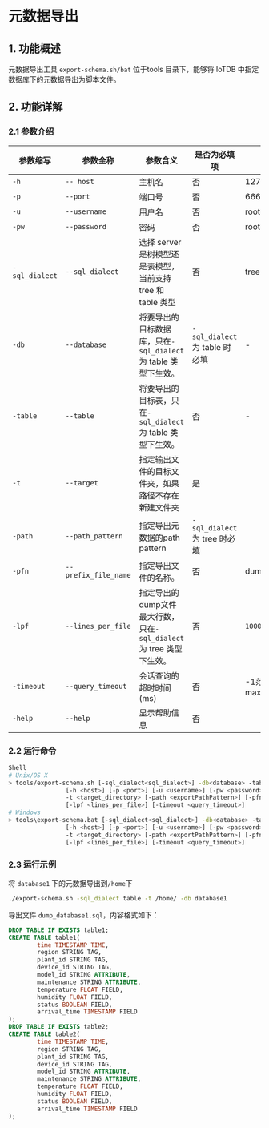 <!--

    Licensed to the Apache Software Foundation (ASF) under one
    or more contributor license agreements.  See the NOTICE file
    distributed with this work for additional information
    regarding copyright ownership.  The ASF licenses this file
    to you under the Apache License, Version 2.0 (the
    "License"); you may not use this file except in compliance
    with the License.  You may obtain a copy of the License at
    
        http://www.apache.org/licenses/LICENSE-2.0
    
    Unless required by applicable law or agreed to in writing,
    software distributed under the License is distributed on an
    "AS IS" BASIS, WITHOUT WARRANTIES OR CONDITIONS OF ANY
    KIND, either express or implied.  See the License for the
    specific language governing permissions and limitations
    under the License.

-->

# 元数据导出

## 1. 功能概述

元数据导出工具 `export-schema.sh/bat` 位于tools 目录下，能够将 IoTDB 中指定数据库下的元数据导出为脚本文件。

## 2. 功能详解

### 2.1 参数介绍

| 参数缩写            | 参数全称                 | 参数含义                                                               | 是否为必填项                      | 默认值                                        |
| --------------------- | -------------------------- | ------------------------------------------------------------------------ | ----------------------------------- | ----------------------------------------------- |
| `-h`            | `-- host`            | 主机名                                                                 | 否                                | 127.0.0.1                                     |
| `-p`            | `--port`             | 端口号                                                                 | 否                                | 6667                                          |
| `-u`            | `--username`         | 用户名                                                                 | 否                                | root                                          |
| `-pw`           | `--password`         | 密码                                                                   | 否                                | root                                          |
| `-sql_dialect` | `--sql_dialect`      | 选择 server 是树模型还是表模型，当前支持 tree 和 table 类型            | 否                                | tree                                          |
| `-db`           | `--database`         | 将要导出的目标数据库，只在`-sql_dialect`为 table 类型下生效。      | `-sql_dialect`为 table 时必填 | -                                             |
| `-table`        | `--table`            | 将要导出的目标表，只在`-sql_dialect`为 table 类型下生效。          | 否                               | -                                             |
| `-t`            | `--target`           | 指定输出文件的目标文件夹，如果路径不存在新建文件夹                     | 是                                |                                              |
| `-path`         | `--path_pattern`     | 指定导出元数据的path  pattern                                          | `-sql_dialect`为 tree 时必填  |                                              |
| `-pfn`          | `--prefix_file_name` | 指定导出文件的名称。                                                   | 否                                | dump\_dbname.sql                              |
| `-lpf`          | `--lines_per_file`  | 指定导出的dump文件最大行数，只在`-sql_dialect`为 tree 类型下生效。 | 否                                | `10000`                                   |
| `-timeout`      | `--query_timeout`    | 会话查询的超时时间(ms)                                                 | 否                                | -1范围：-1～Long. max=9223372036854775807 |
| `-help`         | `--help`             | 显示帮助信息                                                           | 否                                |                                              |

### 2.2 运行命令

```Bash
Shell
# Unix/OS X
> tools/export-schema.sh [-sql_dialect<sql_dialect>] -db<database> -table<table>  
                [-h <host>] [-p <port>] [-u <username>] [-pw <password>] 
                -t <target_directory> [-path <exportPathPattern>] [-pfn <prefix_file_name>] 
                [-lpf <lines_per_file>] [-timeout <query_timeout>]
# Windows
> tools\export-schema.bat [-sql_dialect<sql_dialect>] -db<database> -table<table>  
                [-h <host>] [-p <port>] [-u <username>] [-pw <password>] 
                -t <target_directory> [-path <exportPathPattern>] [-pfn <prefix_file_name>] 
                [-lpf <lines_per_file>] [-timeout <query_timeout>]
```

### 2.3 运行示例

将 `database1` 下的元数据导出到`/home`下

```Bash
./export-schema.sh -sql_dialect table -t /home/ -db database1
```

导出文件 `dump_database1.sql`，内容格式如下：

```sql
DROP TABLE IF EXISTS table1;
CREATE TABLE table1(
        time TIMESTAMP TIME,
        region STRING TAG,
        plant_id STRING TAG,
        device_id STRING TAG,
        model_id STRING ATTRIBUTE,
        maintenance STRING ATTRIBUTE,
        temperature FLOAT FIELD,
        humidity FLOAT FIELD,
        status BOOLEAN FIELD,
        arrival_time TIMESTAMP FIELD
);
DROP TABLE IF EXISTS table2;
CREATE TABLE table2(
        time TIMESTAMP TIME,
        region STRING TAG,
        plant_id STRING TAG,
        device_id STRING TAG,
        model_id STRING ATTRIBUTE,
        maintenance STRING ATTRIBUTE,
        temperature FLOAT FIELD,
        humidity FLOAT FIELD,
        status BOOLEAN FIELD,
        arrival_time TIMESTAMP FIELD
);
```
